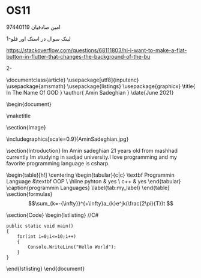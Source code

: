 # OS11
امین صادقیان 97440119

1-لینک سوال در استک اور فلو


https://stackoverflow.com/questions/68111803/hi-i-want-to-make-a-flat-button-in-flutter-that-changes-the-background-of-the-bu


2-

\documentclass{article}
\usepackage[utf8]{inputenc}
\usepackage{amsmath}
\usepackage{listings}
\usepackage{graphicx}
\title{ In The Name Of GOD }
\author{ Amin Sadeghian }
\date{June 2021}

\begin{document}

\maketitle

\section{Image}

\includegraphics[scale=0.9]{AminSadeghian.jpg}


\section{Introduction}
Im Amin sadeghian 21 years old from mashhad currently Im studying in sadjad university.I love programming and my favorite programming language is csharp.

\begin{table}[h!]
    \centering
    \begin{tabular}{c|c}
    \textbf Programmin Language &\textbf OOP \\
    \hline
         pyhton & yes  \\
         c++ & yes
    \end{tabular}
    \caption{programmin Languages}
    \label{tab:my_label}
\end{table}
\section{formulas}
  $$\sum_{k=-{\infty}}^{+\infty}a_{k}e^jk(\frac{2\pi}{T})t $$
  
\section{Code}
\begin{lstlisting}
    //C#
    
    public static void main()
    {
        for(int i=0;i<=10;i++)
        {
            Console.WriteLine("Hello World");
        }
    }

\end{lstlisting}
\end{document}
